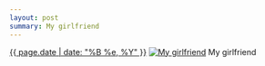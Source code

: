 ```yaml
---
layout: post
summary: My girlfriend
---
```


<p>
  <time><a href="/415">{{ page.date | date: "%B %e, %Y" }}</a></time>
  <a href="/415"><img src="{{ site.assets_url }}/415-640.jpg" srcset="{{ site.assets_url }}/415-1280.jpg 1280w, {{ site.assets_url }}/415-960.jpg 960w, {{ site.assets_url }}/415-640.jpg 640w, {{ site.assets_url }}/415-320.jpg 320w" sizes="(min-width: 700px) 50vw, calc(100vw - 2rem)" alt="My girlfriend" /></a>
  <span>My girlfriend</span>
</p>
